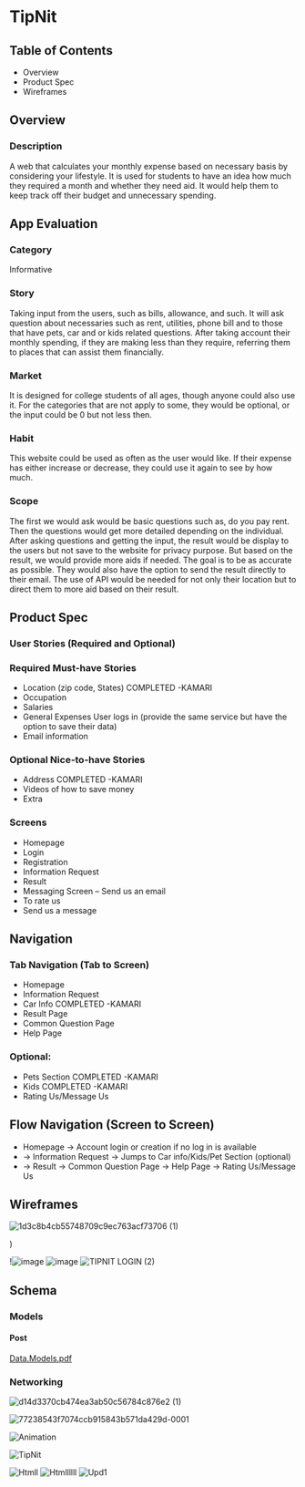  #											 TipNit
## Table of Contents
* Overview
*	Product Spec
*	Wireframes
## Overview
### Description
A web that calculates your monthly expense based on necessary basis by considering your lifestyle. It is used for students to have an idea how much they required a month and whether they need aid. It would help them to keep track off their budget and unnecessary spending.
## App Evaluation
###	Category 
Informative
###	Story 
   Taking input from the users, such as bills, allowance, and such. It will ask question about necessaries such as rent, utilities, phone bill and to those that have pets, car and or kids related questions. After taking account their monthly spending, if they are making less than they require, referring them to places that can assist them financially.
###	Market 
It is designed for college students of all ages, though anyone could also use it. For the categories that are not apply to some, they would be optional, or the input could be 0 but not less then. 
###	Habit 
This website could be used as often as the user would like. If their expense has either increase or decrease, they could use it again to see by how much.
### Scope 
The first we would ask would be basic questions such as, do you pay rent. Then the questions would get more detailed depending on the individual. After asking questions and getting the input, the result would be display to the users but not save to the website for privacy purpose. But based on the result, we would provide more aids if needed. The goal is to be as accurate as possible. They would also have the option to send the result directly to their email. The use of API would be needed for not only their location but to direct them to more aid based on their result.
## Product Spec
### User Stories (Required and Optional)
### Required Must-have Stories
*	Location (zip code, States) COMPLETED -KAMARI
*	Occupation
*	Salaries
*	General Expenses User logs in (provide the same service but have the option to save their data)
*	Email information
	
### Optional Nice-to-have Stories
*	Address COMPLETED -KAMARI
*	Videos of how to save money
*	Extra
### Screens

* Homepage	
* Login
* Registration
* Information Request
* Result
* Messaging Screen – Send us an email 
* To rate us 
* Send us a message
 ## Navigation
### Tab Navigation (Tab to Screen)
*	Homepage
*	Information Request
*	Car Info  COMPLETED -KAMARI
*	Result Page
*	Common Question Page
*	Help Page
### Optional:
*	Pets Section COMPLETED -KAMARI
*	Kids COMPLETED -KAMARI
*	Rating Us/Message Us
## Flow Navigation (Screen to Screen)
*	Homepage -> Account login or creation if no log in is available
*	-> Information Request -> Jumps to Car info/Kids/Pet Section (optional)
*	-> Result -> Common Question Page -> Help Page -> Rating Us/Message Us
## Wireframes
   
![1d3c8b4cb55748709c9ec763acf73706 (1)](https://user-images.githubusercontent.com/70302665/194457482-af39f551-2980-4f1d-92c3-995903c90faa.jpeg)

)

!![image](https://user-images.githubusercontent.com/70302665/193974656-aac6acd9-54f9-4212-a013-4387090400f5.png)
![image](https://user-images.githubusercontent.com/70302665/193973450-24d766c6-8a50-4d6b-afc7-79ecc53b25bc.png)
![TIPNIT LOGIN (2)](https://user-images.githubusercontent.com/70302665/193977405-5961dd94-f495-45b0-afc3-c57229ebe036.JPG)
## Schema
### Models
#### Post
[Data.Models.pdf](https://github.com/Tipnit/demo-repository/files/9770300/Data.Models.pdf)




### Networking


![d14d3370cb474ea3ab50c56784c876e2 (1)](https://user-images.githubusercontent.com/70302665/195493526-6cb8c090-d87e-4cc0-bc9b-d2de75253867.jpeg)

   
![77238543f7074ccb915843b571da429d-0001](https://user-images.githubusercontent.com/70302665/195485826-b8ff52db-9f26-4f59-9379-ddb55d016704.jpg)


![Animation](https://user-images.githubusercontent.com/112031151/196852315-be8b651b-4a10-4350-928b-5a55694a6332.gif)

![TipNit](https://user-images.githubusercontent.com/77214902/202350011-4a56ec83-216f-44c4-aa4e-469473fb000a.gif)


![Htmll](https://user-images.githubusercontent.com/70302665/199636298-9d336de3-ac20-4098-bf94-98f2141d2ed5.gif)
![Htmllllll](https://user-images.githubusercontent.com/70302665/200990120-32a7b3b0-dd63-40b3-bff9-b10a494d8c48.gif)
![Upd1](https://user-images.githubusercontent.com/70302665/200992087-e5c71a3a-5809-4616-b699-9fe722ffb18a.gif)



